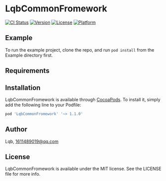 # LqbCommonFromework

[![CI Status](https://img.shields.io/travis/Lqb/LqbCommonFromework.svg?style=flat)](https://travis-ci.org/Lqb/LqbCommonFromework)
[![Version](https://img.shields.io/cocoapods/v/LqbCommonFromework.svg?style=flat)](https://cocoapods.org/pods/LqbCommonFromework)
[![License](https://img.shields.io/cocoapods/l/LqbCommonFromework.svg?style=flat)](https://cocoapods.org/pods/LqbCommonFromework)
[![Platform](https://img.shields.io/cocoapods/p/LqbCommonFromework.svg?style=flat)](https://cocoapods.org/pods/LqbCommonFromework)

## Example

To run the example project, clone the repo, and run `pod install` from the Example directory first.

## Requirements

## Installation

LqbCommonFromework is available through [CocoaPods](https://cocoapods.org). To install
it, simply add the following line to your Podfile:

```ruby
pod 'LqbCommonFromework' '~> 1.1.0'
```

## Author

Lqb, 1611489019@qq.com

## License

LqbCommonFromework is available under the MIT license. See the LICENSE file for more info.
